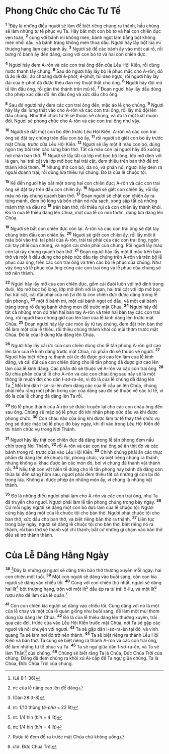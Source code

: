 # Phong Chức cho Các Tư Tế

<sup><b>1</b></sup> [^1@-200f664d-8a9b-4440-86f5-07182ffd19e8]Ðây là những điều ngươi sẽ làm để biệt riêng chúng ra thánh, hầu chúng sẽ làm những tư tế phục vụ Ta. Hãy bắt một con bò tơ và hai con chiên đực vẹn toàn, <sup><b>2</b></sup> cùng với bánh mì không men, bánh ngọt làm bằng bột không men nhồi dầu, và bánh tráng không men thoa dầu. Ngươi hãy lấy bột lúa mì thượng hạng làm các bánh ấy. <sup><b>3</b></sup> Ngươi sẽ để các bánh ấy vào một cái rổ, rồi bưng rổ bánh ấy đến dâng, cùng với con bò tơ và hai con chiên đực.

<sup><b>4</b></sup> Ngươi hãy đem A-rôn và các con trai ông đến cửa Lều Hội Kiến, rồi dùng nước thanh tẩy chúng. <sup><b>5</b></sup> Sau đó ngươi hãy lấy bộ lễ phục mặc cho A-rôn; đó là áo lễ dài, áo choàng dưới ê-phót, ê-phót, túi đeo ngực, rồi ngươi hãy lấy đai của ê-phót đã được thêu đan mỹ thuật thắt cho ông. <sup><b>6</b></sup> Ngươi hãy đội mũ tế lên đầu ông, rồi gắn thẻ thánh trên mũ tế. <sup><b>7</b></sup> Ðoạn ngươi hãy lấy dầu dùng cho phép xức dầu đổ lên đầu ông và xức dầu cho ông.

<sup><b>8</b></sup> Sau đó ngươi hãy đem các con trai ông đến, mặc áo lễ cho chúng. <sup><b>9</b></sup> Ngươi hãy lấy đai lưng thắt vào cho A-rôn và các con trai ông, rồi lấy mũ đội lên đầu chúng. Như thế chức tư tế sẽ thuộc về chúng, và đó là một luật muôn đời. Ngươi sẽ phong chức cho A-rôn và các con trai ông như vậy.

<sup><b>10</b></sup> Ngươi sẽ dắt một con bò đến trước Lều Hội Kiến. A-rôn và các con trai ông sẽ đặt tay chúng trên đầu con bò ấy, <sup><b>11</b></sup> rồi ngươi sẽ giết con bò ấy trước mặt Chúa, trước cửa Lều Hội Kiến. <sup><b>12</b></sup> Ngươi sẽ lấy một ít máu con bò, dùng ngón tay bôi trên các sừng bàn thờ. Tất cả máu còn lại ngươi hãy đổ xuống nơi chân bàn thờ. <sup><b>13</b></sup> Ngươi sẽ lấy tất cả lớp mỡ bọc bộ lòng, lớp mỡ dính với lá gan, hai trái cật và lớp mỡ bọc hai trái cật, đem thiêu trên bàn thờ để trở thành khói thơm. <sup><b>14</b></sup> Nhưng thịt con bò, da nó, và phân nó, ngươi hãy đem ra ngoài doanh trại, rồi dùng lửa thiêu rụi chúng. Ðó là của lễ chuộc tội.

<sup><b>15</b></sup> Kế đến ngươi hãy bắt một trong hai con chiên đực; A-rôn và các con trai ông sẽ đặt tay trên đầu con chiên ấy. <sup><b>16</b></sup> Ngươi sẽ giết con chiên ấy, rồi lấy máu nó rảy chung quanh bàn thờ. <sup><b>17</b></sup> Ðoạn ngươi sẽ chặt con chiên ấy ra từng mảnh, đem bộ lòng và bốn chân nó rửa sạch, xong sắp tất cả những mảnh thịt và đầu nó <sup><b>18</b></sup> trên bàn thờ, rồi thiêu rụi cả con chiên ấy thành khói. Ðó là của lễ thiêu dâng lên Chúa, một của lễ có mùi thơm, dùng lửa dâng lên Chúa.

<sup><b>19</b></sup> Ngươi sẽ bắt con chiên đực còn lại. A-rôn và các con trai ông sẽ đặt tay chúng trên đầu con chiên ấy. <sup><b>20</b></sup> Ngươi sẽ giết con chiên ấy, rồi lấy một ít máu bôi vào trái tai phải của A-rôn, trái tai phải của các con trai ông, ngón cái tay phải của chúng, và ngón cái chân phải của chúng. Rồi ngươi lấy máu còn lại rảy chung quanh bàn thờ. <sup><b>21</b></sup> Ðoạn ngươi hãy lấy một ít máu trên bàn thờ và một ít dầu dùng cho phép xức dầu rảy chúng trên A-rôn và trên bộ lễ phục của ông, trên các con trai ông và trên các bộ lễ phục của chúng. Như vậy ông và lễ phục của ông cùng các con trai ông và lễ phục của chúng sẽ trở nên thánh.

<sup><b>22</b></sup> Ngươi hãy lấy mỡ của con chiên đực, gồm cái đuôi luôn với mỡ dính trong đuôi, lớp mỡ bọc bộ lòng, lớp mỡ dính với lá gan, hai trái cật với lớp mỡ bọc hai trái cật, cái đùi phải của nó (vì đó là con chiên đực được dâng trong lễ tấn phong), <sup><b>23</b></sup> một ổ bánh mì, một cái bánh ngọt có dầu, và một cái bánh tráng trong rổ đựng bánh không men để trước mặt Chúa. <sup><b>24</b></sup> Ngươi hãy để tất cả những món đó trên hai bàn tay A-rôn và trên hai bàn tay các con trai ông, rồi ngươi bảo chúng giơ cao lên làm của lễ kính dâng lên trước mặt Chúa. <sup><b>25</b></sup> Ðoạn ngươi hãy lấy các món ấy từ tay chúng, đem đặt trên bàn thờ để làm một của lễ thiêu, rồi thiêu chúng thành khói có mùi thơm trước mặt Chúa. Ðó là của lễ dùng lửa dâng lên Chúa.

<sup><b>26</b></sup> Ngươi hãy lấy cái ức của con chiên dùng cho lễ tấn phong A-rôn giơ cao lên làm của lễ kính dâng trước mặt Chúa, rồi phần đó sẽ thuộc về ngươi. <sup><b>27</b></sup> Ngươi hãy biệt riêng ra thánh cái ức đã được giơ cao lên làm của lễ kính dâng, và cái đùi của con chiên dùng cho lễ tấn phong đã được giơ cao lên làm của lễ kính dâng. Các phần đó sẽ thuộc về A-rôn và các con trai ông. <sup><b>28</b></sup> Sự chia phần của tế lễ cho A-rôn và các con cháu ông sau nầy sẽ là một thông lệ muôn đời cho dân I-sơ-ra-ên, vì đó là của lễ chúng đã dâng lên Ta.[^1-200f664d-8a9b-4440-86f5-07182ffd19e8] Mỗi khi dân I-sơ-ra-ên đem dâng các của lễ cầu an lên Chúa, chúng phải hiểu rằng một phần trong các của dâng sau đó sẽ thuộc về các tư tế, vì đó là của lễ chúng đã dâng lên Ta rồi.

<sup><b>29</b></sup> Bộ lễ phục thánh của A-rôn sẽ được truyền lại cho các con cháu ông đến sau ông. Chúng sẽ mặc bộ lễ phục đó khi nhận phép xức dầu và khi được phong chức. <sup><b>30</b></sup> Con cháu nào của ông khi được làm tư tế thay thế chức vụ ông sẽ được mặc bộ lễ phục đó bảy ngày, khi đi vào trong Lều Hội Kiến để thi hành chức vụ trong Nơi Thánh.

<sup><b>31</b></sup> Ngươi hãy lấy thịt con chiên đực đã dâng trong lễ tấn phong đem nấu chín trong Nơi Thánh, <sup><b>32</b></sup> rồi A-rôn và các con trai ông sẽ ăn thịt đó và các bánh trong rổ, trước cửa vào Lều Hội Kiến. <sup><b>33</b></sup> Chính chúng phải ăn các thực phẩm đã dâng lên để chuộc tội, phong chức, và biệt riêng chúng ra thánh, nhưng không ai khác được ăn các món đó, bởi vì chúng đã thành vật thánh rồi. <sup><b>34</b></sup> Nếu thịt con vật hiến tế dùng cho lễ tấn phong hay bánh đã dâng còn thừa lại đến sáng hôm sau, ngươi phải đem thiêu tất cả những gì còn lại đó trong lửa. Không ai được phép ăn những món ấy, vì chúng là những vật thánh.

<sup><b>35</b></sup> Ðó là những điều ngươi phải làm cho A-rôn và các con trai ông, như Ta đã truyền cho ngươi. Ngươi phải làm lễ tấn phong chúng trong bảy ngày. <sup><b>36</b></sup> Cứ mỗi ngày ngươi sẽ dâng một con bò đực làm của lễ chuộc tội. Ngươi cũng hãy dâng một của lễ chuộc tội cho bàn thờ. Ngươi phải chuộc tội cho bàn thờ, xức dầu cho bàn thờ, và biệt riêng bàn thờ ra thánh. <sup><b>37</b></sup> Liên tục trong bảy ngày, ngươi sẽ dâng lễ chuộc tội cho bàn thờ, biệt riêng nó ra thánh, rồi bàn thờ sẽ thành vật chí thánh; bất cứ những gì chạm vào bàn thờ đều sẽ trở thành thánh.

# Của Lễ Dâng Hằng Ngày

<sup><b>38</b></sup> [^2@-200f664d-8a9b-4440-86f5-07182ffd19e8]Ðây là những gì ngươi sẽ dâng trên bàn thờ thường xuyên mỗi ngày: hai con chiên một tuổi. <sup><b>39</b></sup> Một con ngươi sẽ dâng vào buổi sáng, còn con kia ngươi sẽ dâng vào chiều tối. <sup><b>40</b></sup> Cùng với con chiên thứ nhất, ngươi sẽ dâng hai lít[^2-200f664d-8a9b-4440-86f5-07182ffd19e8] bột thượng hạng, trộn với một lít[^3-200f664d-8a9b-4440-86f5-07182ffd19e8] dầu ép ra từ trái ô-liu, và một lít[^4-200f664d-8a9b-4440-86f5-07182ffd19e8] rượu nho để làm của lễ quán.[^5-200f664d-8a9b-4440-86f5-07182ffd19e8]

<sup><b>41</b></sup> Còn con chiên kia ngươi sẽ dâng vào chiều tối. Cùng dâng với nó là một của lễ chay và một của lễ quán giống như buổi sáng, để làm một mùi thơm dùng lửa dâng lên Chúa. <sup><b>42</b></sup> Ðó là của lễ thiêu dâng lên thường xuyên, trải qua các đời, trước cửa vào Lều Hội Kiến trước mặt Chúa, nơi Ta sẽ gặp các ngươi và nói chuyện với ngươi. <sup><b>43</b></sup> Ta sẽ gặp dân I-sơ-ra-ên tại đó, và vinh quang Ta sẽ làm nơi đó trở nên thánh. <sup><b>44</b></sup> Ta sẽ biệt riêng ra thánh Lều Hội Kiến và bàn thờ. Ta cũng sẽ biệt riêng ra thánh A-rôn và các con trai ông, để làm những tư tế phục vụ Ta. <sup><b>45</b></sup> Ta sẽ ngự giữa dân I-sơ-ra-ên, và Ta sẽ làm Thần[^6-200f664d-8a9b-4440-86f5-07182ffd19e8] của chúng. <sup><b>46</b></sup> Chúng sẽ biết rằng Ta là Chúa, Ðức Chúa Trời của chúng, Ðấng đã đem chúng ra khỏi xứ Ai-cập để Ta ngự giữa chúng. Ta là Chúa, Ðức Chúa Trời của chúng.

[^1-200f664d-8a9b-4440-86f5-07182ffd19e8]: nt: của lễ nâng cao lên để dâng

[^2-200f664d-8a9b-4440-86f5-07182ffd19e8]: nt: 1/10 thùng (_ê-pha_ = 22 lít)

[^3-200f664d-8a9b-4440-86f5-07182ffd19e8]: nt: 1/4 hin (_hin_ = 4 lít)

[^4-200f664d-8a9b-4440-86f5-07182ffd19e8]: nt: 1/4 hin (_hin_ = 4 lít)

[^5-200f664d-8a9b-4440-86f5-07182ffd19e8]: Rượu tế đem đổ ra trước mặt Chúa chứ không uống

[^6-200f664d-8a9b-4440-86f5-07182ffd19e8]: ctd: Ðức Chúa Trời

[^1@-200f664d-8a9b-4440-86f5-07182ffd19e8]: (Lê 8:1-36)

[^2@-200f664d-8a9b-4440-86f5-07182ffd19e8]: (Dân 28:3-8)
